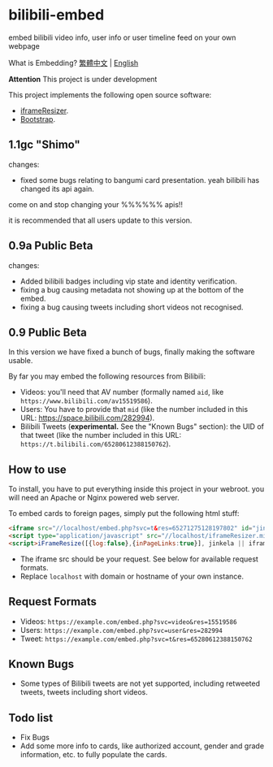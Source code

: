 # bilibili-embed

embed bilibili video info, user info or user timeline feed on your own webpage

What is Embedding? [繁體中文](http://www.wibibi.com/info.php?tid=443) | [English](https://dev.twitter.com/web/embedded-tweets)

**Attention** This project is under development

This project implements the following open source software:

- [iframeResizer](https://davidjbradshaw.github.io/iframe-resizer/).
- [Bootstrap](https://getbootstrap.com).

## 1.1gc "Shimo"

changes:

- fixed some bugs relating to bangumi card presentation. yeah bilibili has changed its api again.

come on and stop changing your %%%%%% apis!!

it is recommended that all users update to this version.

## 0.9a Public Beta

changes:

- Added bilibili badges including vip state and identity verification.
- fixing a bug causing metadata not showing up at the bottom of the embed.
- fixing a bug causing tweets including short videos not recognised.

## 0.9 Public Beta

In this version we have fixed a bunch of bugs, finally making the software usable.

By far you may embed the following resources from Bilibili:

- Videos: you'll need that AV number (formally named `aid`, like `https://www.bilibili.com/av15519586`).
- Users: You have to provide that `mid` (like the number included in this URL: https://space.bilibili.com/282994).
- Bilibili Tweets (**experimental.** See the "Known Bugs" section): the UID of that tweet (like the number included in this URL: `https://t.bilibili.com/65280612388150762`).

## How to use

To install, you have to put everything inside this project in your webroot. you will need an Apache or Nginx powered web server.

To embed cards to foreign pages, simply put the following html stuff:

```HTML
<iframe src="//localhost/embed.php?svc=t&res=65271275128197802" id="jinkela" scrolling="no" style="width:30em; max-width:100%;" frameBorder="0"></iframe>
<script type="application/javascript" src="//localhost/iframeResizer.min.js"></script>
<script>iFrameResize([{log:false},{inPageLinks:true}], jinkela || iframe)</script>
```

- The iframe src should be your request. See below for available request formats.
- Replace `localhost` with domain or hostname of your own instance.

## Request Formats

- Videos: `https://example.com/embed.php?svc=video&res=15519586`
- Users: `https://example.com/embed.php?svc=user&res=282994`
- Tweet: `https://example.com/embed.php?svc=t&res=65280612388150762`

## Known Bugs

- Some types of Bilibili tweets are not yet supported, including retweeted tweets, tweets including short videos.

## Todo list

- Fix Bugs
- Add some more info to cards, like authorized account, gender and grade information, etc. to fully populate the cards.
